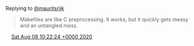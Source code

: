Replying to [@mauritsrijk](https://twitter.com/mauritsrijk/status/1291815369703915527)

> Makefiles are like C preprocessing\. It works, but it quickly gets messy and an untangled mess\.

<img src="../../media/tweet.ico" width="12" /> [Sat Aug 08 10:22:24 +0000 2020](https://twitter.com/DromerDenker/status/1292043478072020994)